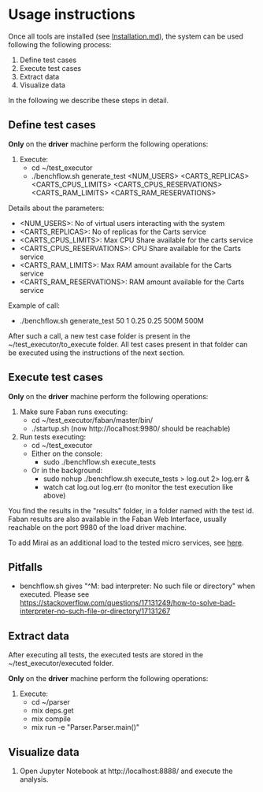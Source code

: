 # Usage instructions

Once all tools are installed (see [Installation.md](Installation.md)), the system can be used following the following process:

1. Define test cases
2. Execute test cases
3. Extract data
4. Visualize data

In the following we describe these steps in detail.

## Define test cases

**Only** on the **driver** machine perform the following operations:

1. Execute:
   - cd ~/test_executor
   - ./benchflow.sh generate_test <NUM_USERS> <CARTS_REPLICAS> <CARTS_CPUS_LIMITS> <CARTS_CPUS_RESERVATIONS> <CARTS_RAM_LIMITS> <CARTS_RAM_RESERVATIONS>
   
Details about the parameters:
- <NUM_USERS>: No of virtual users interacting with the system
- <CARTS_REPLICAS>: No of replicas for the Carts service
- <CARTS_CPUS_LIMITS>: Max CPU Share available for the carts service
- <CARTS_CPUS_RESERVATIONS>: CPU Share available for the Carts service 
- <CARTS_RAM_LIMITS>:  Max RAM amount available for the Carts service 
- <CARTS_RAM_RESERVATIONS>: RAM amount available for the Carts service 

Example of call: 
- ./benchflow.sh generate_test 50 1 0.25 0.25 500M 500M

After such a call, a new test case folder is present in the ~/test_executor/to_execute folder. All test cases present in that folder can be executed using the instructions of the next section.

## Execute test cases

**Only** on the **driver** machine perform the following operations:

1. Make sure Faban runs executing:
   - cd ~/test_executor/faban/master/bin/
   - ./startup.sh (now http://localhost:9980/ should be reachable)
2. Run tests executing:
   - cd ~/test_executor
   - Either on the console:
     - sudo ./benchflow.sh execute_tests
   - Or in the background: 
     - sudo nohup ./benchflow.sh execute_tests > log.out 2> log.err &
     - watch cat log.out log.err (to monitor the test execution like above)

You find the results in the "results" folder, in a folder named with the test id. Faban results are also available in the Faban Web Interface, usually reachable on the port 9980 of the load driver machine. 

To add Mirai as an additional load to the tested micro services, see [here](Mirai.md).

## Pitfalls
- benchflow.sh gives "^M: bad interpreter: No such file or directory" when executed. Please see https://stackoverflow.com/questions/17131249/how-to-solve-bad-interpreter-no-such-file-or-directory/17131267

## Extract data

After executing all tests, the executed tests are stored in the ~/test_executor/executed folder. 

**Only** on the **driver** machine perform the following operations:

1. Execute:
   - cd ~/parser
   - mix deps.get 
   - mix compile
   - mix run -e "Parser.Parser.main()"

## Visualize data

1. Open Jupyter Notebook at http://localhost:8888/ and execute the analysis.
